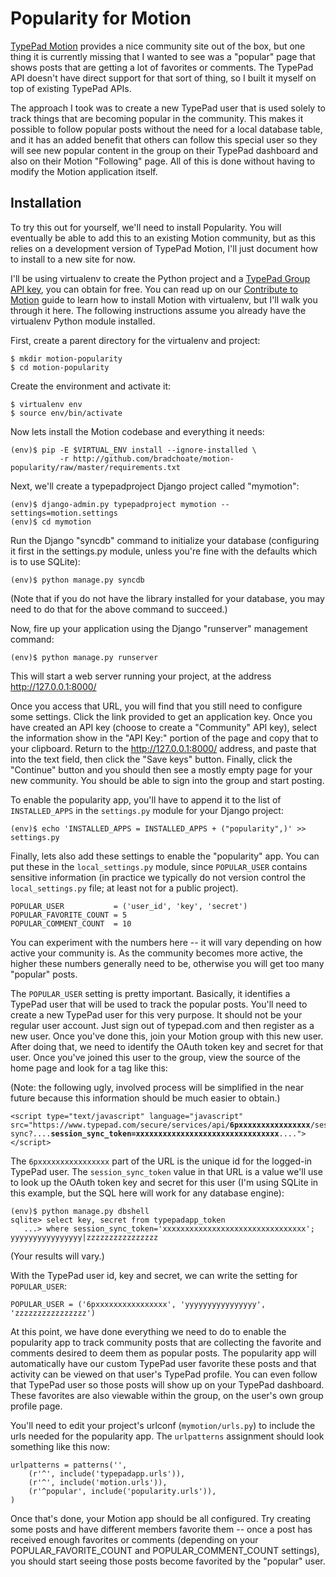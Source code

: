 # Popularity for Motion

[TypePad Motion][] provides a nice community site out of the box, but one thing it is currently missing that I wanted to see was a "popular" page that shows posts that are getting a lot of favorites or comments. The TypePad API doesn't have direct support for that sort of thing, so I built it myself on top of existing TypePad APIs.

The approach I took was to create a new TypePad user that is used solely to track things that are becoming popular in the community. This makes it possible to follow popular posts without the need for a local database table, and it has an added benefit that others can follow this special user so they will see new popular content in the group on their TypePad dashboard and also on their Motion "Following" page. All of this is done without having to modify the Motion application itself.

## Installation

To try this out for yourself, we'll need to install Popularity. You will eventually be able to add this to an existing Motion community, but as this relies on a development version of TypePad Motion, I'll just document how to install to a new site for now.

I'll be using virtualenv to create the Python project and a [TypePad Group API key][apikey], you can obtain for free. You can read up on our [Contribute to Motion][contribute] guide to learn how to install Motion with virtualenv, but I'll walk you through it here. The following instructions assume you already have the virtualenv Python module installed.

First, create a parent directory for the virtualenv and project:

    $ mkdir motion-popularity
    $ cd motion-popularity

Create the environment and activate it:

    $ virtualenv env
    $ source env/bin/activate

Now lets install the Motion codebase and everything it needs:

    (env)$ pip -E $VIRTUAL_ENV install --ignore-installed \
               -r http://github.com/bradchoate/motion-popularity/raw/master/requirements.txt

Next, we'll create a typepadproject Django project called "mymotion":

    (env)$ django-admin.py typepadproject mymotion --settings=motion.settings
    (env)$ cd mymotion

Run the Django "syncdb" command to initialize your database (configuring it first in the settings.py module, unless you're fine with the defaults which is to use SQLite):

    (env)$ python manage.py syncdb

(Note that if you do not have the library installed for your database, you may need to do that for the above command to succeed.)

Now, fire up your application using the Django "runserver" management command:

    (env)$ python manage.py runserver

This will start a web server running your project, at the address http://127.0.0.1:8000/

Once you access that URL, you will find that you still need to configure some settings. Click the link provided to get an application key. Once you have created an API key (choose to create a "Community" API key), select the information show in the "API Key:" portion of the page and copy that to your clipboard. Return to the http://127.0.0.1:8000/ address, and paste that into the text field, then click the "Save keys" button. Finally, click the "Continue" button and you should then see a mostly empty page for your new community. You should be able to sign into the group and start posting.

To enable the popularity app, you'll have to append it to the list of `INSTALLED_APPS` in the `settings.py` module for your Django project:

    (env)$ echo 'INSTALLED_APPS = INSTALLED_APPS + ("popularity",)' >> settings.py

Finally, lets also add these settings to enable the "popularity" app. You can put these in the `local_settings.py` module, since `POPULAR_USER` contains sensitive information (in practice we typically do not version control the `local_settings.py` file; at least not for a public project).

    POPULAR_USER           = ('user_id', 'key', 'secret')
    POPULAR_FAVORITE_COUNT = 5
    POPULAR_COMMENT_COUNT  = 10

You can experiment with the numbers here -- it will vary depending on how active your community is. As the community becomes more active, the higher these numbers generally need to be, otherwise you will get too many "popular" posts.

The `POPULAR_USER` setting is pretty important. Basically, it identifies a TypePad user that will be used to track the popular posts. You'll need to create a new TypePad user for this very purpose. It should not be your regular user account. Just sign out of typepad.com and then register as a new user. Once you've done this, join your Motion group with this new user. After doing that, we need to identify the OAuth token key and secret for that user. Once you've joined this user to the group, view the source of the home page and look for a tag like this:

(Note: the following ugly, involved process will be simplified in the near future because this information should be much easier to obtain.)

<pre><code>&lt;script type="text/javascript" language="javascript" src="https://www.typepad.com/secure/services/api/<strong>6pxxxxxxxxxxxxxxxx</strong>/session-sync?....<strong>session_sync_token=xxxxxxxxxxxxxxxxxxxxxxxxxxxxxxxx</strong>...."&gt;&lt;/script&gt;</code></pre>

The `6pxxxxxxxxxxxxxxxx` part of the URL is the unique id for the logged-in TypePad user. The `session_sync_token` value in that URL is a value we'll use to look up the OAuth token key and secret for this user (I'm using SQLite in this example, but the SQL here will work for any database engine):

    (env)$ python manage.py dbshell
    sqlite> select key, secret from typepadapp_token
       ...> where session_sync_token='xxxxxxxxxxxxxxxxxxxxxxxxxxxxxxxx';
    yyyyyyyyyyyyyyyy|zzzzzzzzzzzzzzzz

(Your results will vary.)

With the TypePad user id, key and secret, we can write the setting for `POPULAR_USER`:

    POPULAR_USER = ('6pxxxxxxxxxxxxxxxx', 'yyyyyyyyyyyyyyyy', 'zzzzzzzzzzzzzzzz')

At this point, we have done everything we need to do to enable the popularity app to track community posts that are collecting the favorite and comments desired to deem them as popular posts. The popularity app will automatically have our custom TypePad user favorite these posts and that activity can be viewed on that user's TypePad profile. You can even follow that TypePad user so those posts will show up on your TypePad dashboard. These favorites are also viewable within the group, on the user's own group profile page.

You'll need to edit your project's urlconf (`mymotion/urls.py`) to include the urls needed for the popularity app. The `urlpatterns` assignment should look something like this now:

    urlpatterns = patterns('',
        (r'^', include('typepadapp.urls')),
        (r'^', include('motion.urls')),
        (r'^popular', include('popularity.urls')),
    )

Once that's done, your Motion app should be all configured. Try creating some posts and have different members favorite them -- once a post has received enough favorites or comments (depending on your POPULAR\_FAVORITE\_COUNT and POPULAR\_COMMENT\_COUNT settings), you should start seeing those posts become favorited by the "popular" user.


[TypePad Motion]: http://www.typepad.com/go/motion/
[apikey]: http://www.typepad.com/account/access/developer
[contribute]: http://developer.typepad.com/motion/contribute-to-motion.html
